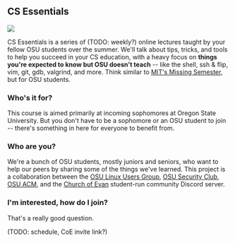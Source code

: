 ## CS Essentials

![](http://textfiles.com/underconstruction/mamagnolia_acresunderconstruction.gif)

CS Essentials is a series of (TODO: weekly?) online lectures taught by your fellow OSU students over the summer. We'll talk about tips, tricks, and tools to help you succeed in your CS education, with a heavy focus on **things you're expected to know but OSU doesn't teach** -- like the shell, ssh & flip, vim, git, gdb, valgrind, and more. Think similar to [MIT's Missing Semester](https://missing.csail.mit.edu), but for OSU students.

### Who's it for?

This course is aimed primarily at incoming sophomores at Oregon State University. But you don't have to be a sophomore or an OSU student to join -- there's something in here for everyone to benefit from.

### Who are you?

We're a bunch of OSU students, mostly juniors and seniors, who want to help our peers by sharing some of the things we've learned. This project is a collaboration between the [OSU Linux Users Group](https://lug.oregonstate.edu/), [OSU Security Club](https://www.osusec.org/), [OSU ACM](http://acm.oregonstate.edu/), and the [Church of Evan](https://discord.gg/w2mzzAG4Ez) student-run community Discord server.

### I'm interested, how do I join?

That's a really good question.

(TODO: schedule, CoE invite link?)
